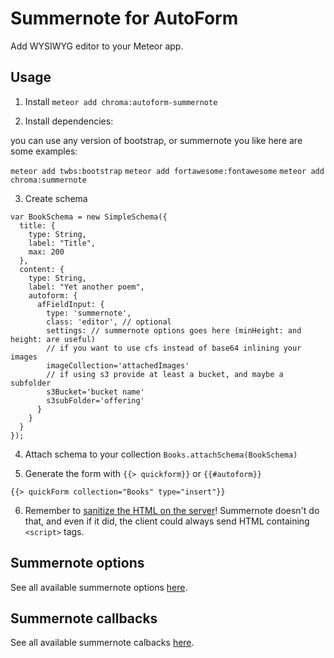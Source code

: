 Summernote for AutoForm
=======================

Add WYSIWYG editor to your Meteor app.

## Usage

1) Install `meteor add chroma:autoform-summernote`

2) Install dependencies:

you can use any version of bootstrap, or summernote you like here are some examples:

`meteor add twbs:bootstrap`
`meteor add fortawesome:fontawesome`
`meteor add chroma:summernote`

3) Create schema

```
var BookSchema = new SimpleSchema({
  title: {
    type: String,
    label: "Title",
    max: 200
  },
  content: {
    type: String,
    label: "Yet another poem",
    autoform: {
      afFieldInput: {
        type: 'summernote',
        class: 'editor', // optional
        settings: // summernote options goes here (minHeight: and height: are useful)
        // if you want to use cfs instead of base64 inlining your images
        imageCollection='attachedImages'
        // if using s3 provide at least a bucket, and maybe a subfolder
        s3Bucket='bucket name'
        s3subFolder='offering'
      }
    }
  }
});
```

4) Attach schema to your collection `Books.attachSchema(BookSchema)`

5) Generate the form with `{{> quickform}}` or `{{#autoform}}`

```
{{> quickForm collection="Books" type="insert"}}
```

6) Remember to [sanitize the HTML on the server](https://atmospherejs.com/?q=sanitize)! Summernote doesn't do that, and even if it did, the client could always send HTML containing `<script>` tags.

## Summernote options

See all available summernote options [here](http://summernote.org/#/deep-dive#api).

## Summernote callbacks

See all available summernote calbacks [here](http://summernote.org/#/deep-dive#callbacks).
